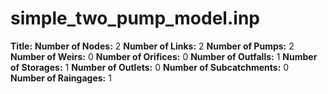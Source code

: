 # simple_two_pump_model.inp
**Title:** 
**Number of Nodes:** 2
**Number of Links:** 2
**Number of Pumps:** 2
**Number of Weirs:** 0
**Number of Orifices:** 0
**Number of Outfalls:** 1
**Number of Storages:** 1
**Number of Outlets:** 0
**Number of Subcatchments:** 0
**Number of Raingages:** 1
